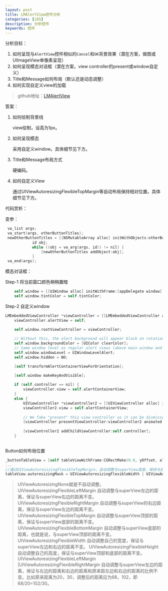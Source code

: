 ```yaml
---
layout: post
title: LMAlertView控件分析
categories: [iOS]
description: 分析控件
keywords: 控件
---
```


分析目标：

1. 如何呈现与`AlertView`控件相似的`Cancel`和`OK`背景效果（潜在方案，做图或UIImageView单像素呈现）
2. 如何呈现模态对话框（潜在方案，view controller的present或window自定义）
3. Title和Message如何布局（默认还是动态调整）
4. 如何实现自定义view的加载

> github地址：[LMAlertView](https://github.com/lmcd/LMAlertView)

答案：

1. 如何绘制背景线

   view绘制，设高为1px。

2. 如何呈现模态

   采用自定义window。具体细节见下方。

3. Title和Message布局方式

   硬编码。

4. 如何自定义View

   通过UIViewAutoresizingFlexibleTopMargin等自动布局保持相对位置。具体细节见下方。

代码赏析：

变参：

```objective-c
 va_list args;
 va_start(args, otherButtonTitles);
 newOtherButtonTitles = [[NSMutableArray alloc] initWithObjects:otherButtonTitles, nil];
            id obj;
            while ((obj = va_arg(args, id)) != nil) {
                [newOtherButtonTitles addObject:obj];
            }
 va_end(args);
```

模态对话框：

Step-1 将当前窗口颜色稍稍置暗

```objective-c
	self.window = [[UIWindow alloc] initWithFrame:[appDelegate window].frame];
	self.window.tintColor = self.tintColor;
```

Step-2 自定义window

```objective-c
LMEmbeddedViewController *viewController = [[LMEmbeddedViewController alloc] init];
	viewController.alertView = self;

	self.window.rootViewController = viewController;
	
	// Without this, the alert background will appear black on rotation
	self.window.backgroundColor = [UIColor clearColor];
	// Same window level as regular alert views (above main window and status bar)
	self.window.windowLevel = UIWindowLevelAlert;
	self.window.hidden = NO;

    [self transformAlertContainerViewForOrientation];

	[self.window makeKeyAndVisible];
	
	if (self.controller == nil) {
		viewController.view = self.alertContainerView;
	}
	else {
		UIViewController *viewController2 = [[UIViewController alloc] init];
		viewController2.view = self.alertContainerView;
		
		// We fake "present" this view controller so it can be dismissed elswhere
		[viewController presentViewController:viewController2 animated:NO completion:nil];
		
		[viewController2 addChildViewController:self.controller];
	}
	
```

Button如何布局位置

```objective-c
_buttonTableView = [self tableViewWithFrame:CGRectMake(0.0, yOffset, alertWidth, tableHeight)];
...
//通过UIViewAutoresizingFlexibleTopMargin，自动调整与superView高度，保持与底部距离不变
tableView.autoresizingMask = UIViewAutoresizingFlexibleWidth | UIViewAutoresizingFlexibleTopMargin;
```



> UIViewAutoresizingNone就是不自动调整。
> UIViewAutoresizingFlexibleLeftMargin 自动调整与superView左边的距离，保证与superView右边的距离不变。
> UIViewAutoresizingFlexibleRightMargin 自动调整与superView的右边距离，保证与superView左边的距离不变。
> UIViewAutoresizingFlexibleTopMargin 自动调整与superView顶部的距离，保证与superView底部的距离不变。
> UIViewAutoresizingFlexibleBottomMargin 自动调整与superView底部的距离，也就是说，与superView顶部的距离不变。
> UIViewAutoresizingFlexibleWidth 自动调整自己的宽度，保证与superView左边和右边的距离不变。
> UIViewAutoresizingFlexibleHeight 自动调整自己的高度，保证与superView顶部和底部的距离不变。
> UIViewAutoresizingFlexibleLeftMargin  |UIViewAutoresizingFlexibleRightMargin 自动调整与superView左边的距离，保证与左边的距离和右边的距离和原来距左边和右边的距离的比例不变。比如原来距离为20，30，调整后的距离应为68，102，即68/20=102/30。


